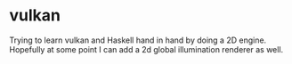 # vulkan

Trying to learn vulkan and Haskell hand in hand by doing a 2D engine. Hopefully at some point I can add a 2d global illumination renderer as well.